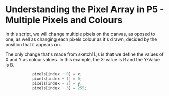 # Understanding the Pixel Array in P5 - Multiple Pixels and Colours

In this script, we will change multiple pixels on the canvas, as oposed to one, as well as changing each pixels colour as it's drawn, decided by the position that it appears on.

The only change that's made from sketch11.js is that we define the values of X and Y as colour values. In this example, the X-value is R and the Y-Value is B.

```javascript
			pixels[index + 0] = x;
			pixels[index + 1] = 0;
			pixels[index + 2] = y;
			pixels[index + 3] = 255;
```